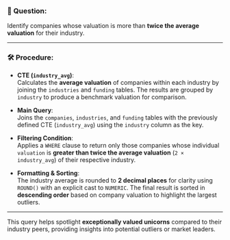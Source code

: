 ### 🧠 Question:
Identify companies whose valuation is more than **twice the average valuation** for their industry.

---

### 🛠️ Procedure:

- **CTE (`industry_avg`)**:  
  Calculates the **average valuation** of companies within each industry by joining the `industries` and `funding` tables. The results are grouped by `industry` to produce a benchmark valuation for comparison.

- **Main Query**:  
  Joins the `companies`, `industries`, and `funding` tables with the previously defined CTE (`industry_avg`) using the `industry` column as the key.

- **Filtering Condition**:  
  Applies a `WHERE` clause to return only those companies whose individual `valuation` is **greater than twice the average valuation** (`2 × industry_avg`) of their respective industry.

- **Formatting & Sorting**:  
  The industry average is rounded to **2 decimal places** for clarity using `ROUND()` with an explicit cast to `NUMERIC`. The final result is sorted in **descending order** based on company valuation to highlight the largest outliers.

---

This query helps spotlight **exceptionally valued unicorns** compared to their industry peers, providing insights into potential outliers or market leaders.
